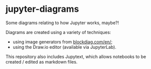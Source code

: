 # jupyter-diagrams
Some diagrams relating to how Jupyter works, maybe?!


Diagrams are created using a variety of techniques:

- using image generators from [blockdiag.com/en/](http://blockdiag.com/en/);
- using the Draw.io editor (available via JupyterLab).

This repository also includes Jupytext, which allows notebooks to be created / edited as markdown files.

